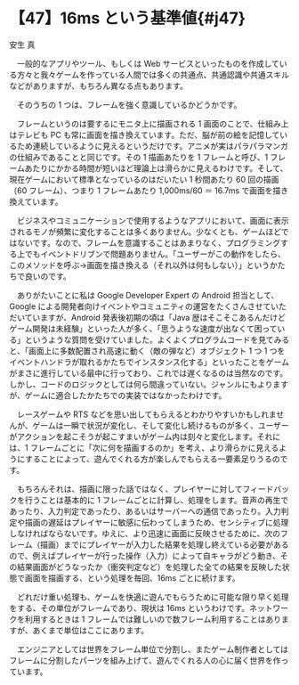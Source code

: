 # 【47】16ms という基準値{#j47}

<div class="author">安生 真</div>

　一般的なアプリやツール、もしくは Web サービスといったものを作成している方々と我々ゲームを作っている人間では多くの共通点、共通認識や共通スキルなどがありますが、もちろん異なる点もあります。

　そのうちの 1 つは、フレームを強く意識しているかどうかです。

　フレームというのは要するにモニタ上に描画される 1 画面のことで、仕組み上はテレビも PC も常に画面を描き換えています。ただ、脳が前の絵を記憶しているため連続しているように見えるというだけです。アニメが実はパラパラマンガの仕組みであることと同じです。その 1 描画あたりを 1 フレームと呼び、1 フレームあたりにかかる時間が短いほど理論上は滑らかに見えるわけです。そして、現在ゲームにおいて標準となっているのはだいたい 1 秒間あたり 60 回の描画（60 フレーム）、つまり 1 フレームあたり 1,000ms/60 ＝ 16.7ms で画面を描き換えています。

　ビジネスやコミュニケーションで使用するようなアプリにおいて、画面に表示されるモノが頻繁に変化することは多くありません。少なくとも、ゲームほどではないです。なので、フレームを意識することはあまりなく、プログラミングする上でもイベントドリブンで問題ありません。「ユーザーがこの動作をしたら、このメソッドを呼ぶ→画面を描き換える（それ以外は何もしない）」というかたちで良いのです。

　ありがたいことに私は Google Developer Expert の Android 担当として、Google による開発者向けイベントやコミュニティの運営をたくさんさせていただいていますが、Android 発表後初期の頃は「Java 歴はそこそこあるんだけどゲーム開発は未経験」といった人が多く、「思うような速度が出なくて困っている」というような質問を受けていました。よくよくプログラムコードを見てみると、「画面上に多数配置され高速に動く（敵の弾など）オブジェクト 1 つ 1 つをイベントハンドラが取れるかたちでインスタンス化する」といったことをゲームがまさに進行している最中に行っており、これでは遅くなるのは当然なのです。しかし、コードのロジックとしては何ら間違っていない。ジャンルにもよりますが、ゲームに適合したかたちでの実装ではなかったわけです。

　レースゲームや RTS などを思い出してもらえるとわかりやすいかもしれませんが、ゲームは一瞬で状況が変化し、そして変化し続けるものが多く、ユーザーがアクションを起こそうが起こすまいがゲーム内は刻々と変化します。それには、1 フレームごとに「次に何を描画するのか」を考え、より滑らかに見えるようにすることによって、遊んでくれる方が楽しんでもらえる一要素足りうるのです。

　もちろんそれは、描画に限った話ではなく、プレイヤーに対してフィードバックを行うことは基本的に 1 フレームごとに計算し、処理をします。音声の再生であったり、入力判定であったり、あるいはサーバーへの通信であったり。入力判定や描画の遅延はプレイヤーに敏感に伝わってしまうため、センシティブに処理しなければならないです。ゆえに、より迅速に画面に反映させるために、次のフレーム（描画）までにプレイヤーが入力した結果を処理し終えている必要があるので、例えばプレイヤーが行った操作（入力）によって自キャラがどう動き、その結果画面がどうなったか（衝突判定など）を処理した全ての結果を反映した状態で画面を描画する、という処理を毎回、16ms ごとに続けます。

　どれだけ重い処理も、ゲームを快適に遊んでもらうために可能な限り早く処理をする、その単位がフレームであり、現状は 16ms というわけです。ネットワークを利用するときは 1 フレームでは難しいので数フレーム利用することはありますが、あくまで単位はここにあります。

　エンジニアとしては世界をフレーム単位で分割し、またゲーム制作者としてはフレームに分割したパーツを組み上げて、遊んでくれる人の心に届く世界を作っています。
